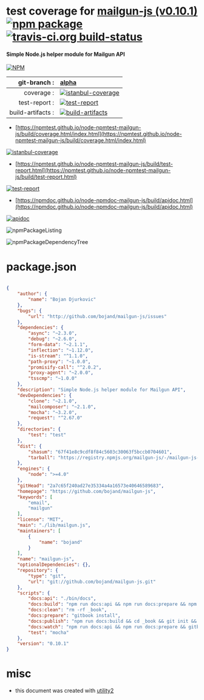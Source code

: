 # test coverage for  [mailgun-js (v0.10.1)](https://github.com/bojand/mailgun-js)  [![npm package](https://img.shields.io/npm/v/npmtest-mailgun-js.svg?style=flat-square)](https://www.npmjs.org/package/npmtest-mailgun-js) [![travis-ci.org build-status](https://api.travis-ci.org/npmtest/node-npmtest-mailgun-js.svg)](https://travis-ci.org/npmtest/node-npmtest-mailgun-js)
#### Simple Node.js helper module for Mailgun API

[![NPM](https://nodei.co/npm/mailgun-js.png?downloads=true&downloadRank=true&stars=true)](https://www.npmjs.com/package/mailgun-js)

| git-branch : | [alpha](https://github.com/npmtest/node-npmtest-mailgun-js/tree/alpha)|
|--:|:--|
| coverage : | [![istanbul-coverage](https://npmtest.github.io/node-npmtest-mailgun-js/build/coverage.badge.svg)](https://npmtest.github.io/node-npmtest-mailgun-js/build/coverage.html/index.html)|
| test-report : | [![test-report](https://npmtest.github.io/node-npmtest-mailgun-js/build/test-report.badge.svg)](https://npmtest.github.io/node-npmtest-mailgun-js/build/test-report.html)|
| build-artifacts : | [![build-artifacts](https://npmtest.github.io/node-npmtest-mailgun-js/glyphicons_144_folder_open.png)](https://github.com/npmtest/node-npmtest-mailgun-js/tree/gh-pages/build)|

- [https://npmtest.github.io/node-npmtest-mailgun-js/build/coverage.html/index.html](https://npmtest.github.io/node-npmtest-mailgun-js/build/coverage.html/index.html)

[![istanbul-coverage](https://npmtest.github.io/node-npmtest-mailgun-js/build/screenCapture.buildCi.browser.%252Ftmp%252Fbuild%252Fcoverage.lib.html.png)](https://npmtest.github.io/node-npmtest-mailgun-js/build/coverage.html/index.html)

- [https://npmtest.github.io/node-npmtest-mailgun-js/build/test-report.html](https://npmtest.github.io/node-npmtest-mailgun-js/build/test-report.html)

[![test-report](https://npmtest.github.io/node-npmtest-mailgun-js/build/screenCapture.buildCi.browser.%252Ftmp%252Fbuild%252Ftest-report.html.png)](https://npmtest.github.io/node-npmtest-mailgun-js/build/test-report.html)

- [https://npmdoc.github.io/node-npmdoc-mailgun-js/build/apidoc.html](https://npmdoc.github.io/node-npmdoc-mailgun-js/build/apidoc.html)

[![apidoc](https://npmdoc.github.io/node-npmdoc-mailgun-js/build/screenCapture.buildCi.browser.%252Ftmp%252Fbuild%252Fapidoc.html.png)](https://npmdoc.github.io/node-npmdoc-mailgun-js/build/apidoc.html)

![npmPackageListing](https://npmtest.github.io/node-npmtest-mailgun-js/build/screenCapture.npmPackageListing.svg)

![npmPackageDependencyTree](https://npmtest.github.io/node-npmtest-mailgun-js/build/screenCapture.npmPackageDependencyTree.svg)



# package.json

```json

{
    "author": {
        "name": "Bojan Djurkovic"
    },
    "bugs": {
        "url": "http://github.com/bojand/mailgun-js/issues"
    },
    "dependencies": {
        "async": "~2.3.0",
        "debug": "~2.6.0",
        "form-data": "~2.1.1",
        "inflection": "~1.12.0",
        "is-stream": "^1.1.0",
        "path-proxy": "~1.0.0",
        "promisify-call": "^2.0.2",
        "proxy-agent": "~2.0.0",
        "tsscmp": "~1.0.0"
    },
    "description": "Simple Node.js helper module for Mailgun API",
    "devDependencies": {
        "clone": "~2.1.0",
        "mailcomposer": "~2.1.0",
        "mocha": "~3.2.0",
        "request": "^2.67.0"
    },
    "directories": {
        "test": "test"
    },
    "dist": {
        "shasum": "67f41e8c9cdf8f84c5603c30063f5bccb0704601",
        "tarball": "https://registry.npmjs.org/mailgun-js/-/mailgun-js-0.10.1.tgz"
    },
    "engines": {
        "node": ">=4.0"
    },
    "gitHead": "2a7c65f240ad27e35334a4a16573e40646589683",
    "homepage": "https://github.com/bojand/mailgun-js",
    "keywords": [
        "email",
        "mailgun"
    ],
    "license": "MIT",
    "main": "./lib/mailgun.js",
    "maintainers": [
        {
            "name": "bojand"
        }
    ],
    "name": "mailgun-js",
    "optionalDependencies": {},
    "repository": {
        "type": "git",
        "url": "git://github.com/bojand/mailgun-js.git"
    },
    "scripts": {
        "docs:api": "./bin/docs",
        "docs:build": "npm run docs:api && npm run docs:prepare && npm run docs:clean && gitbook build",
        "docs:clean": "rm -rf _book",
        "docs:prepare": "gitbook install",
        "docs:publish": "npm run docs:build && cd _book && git init && git commit --allow-empty -m 'Update docs' && git checkout -b gh-pages && git add . && git commit -am 'Update docs' && git push https://github.com/bojand/mailgun-js.git gh-pages --force",
        "docs:watch": "npm run docs:api && npm run docs:prepare && gitbook serve",
        "test": "mocha"
    },
    "version": "0.10.1"
}
```



# misc
- this document was created with [utility2](https://github.com/kaizhu256/node-utility2)
